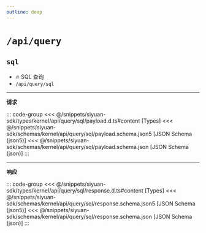 ```yaml
---
outline: deep
---
```


# `/api/query`

## `sql`

- 🔥 SQL 查询
- `/api/query/sql`

---

**请求**

::: code-group
<<< @/snippets/siyuan-sdk/types/kernel/api/query/sql/payload.d.ts#content [Types]
<<< @/snippets/siyuan-sdk/schemas/kernel/api/query/sql/payload.schema.json5 [JSON Schema (json5)]
<<< @/snippets/siyuan-sdk/schemas/kernel/api/query/sql/payload.schema.json [JSON Schema (json)]
:::

---

**响应**

::: code-group
<<< @/snippets/siyuan-sdk/types/kernel/api/query/sql/response.d.ts#content [Types]
<<< @/snippets/siyuan-sdk/schemas/kernel/api/query/sql/response.schema.json5 [JSON Schema (json5)]
<<< @/snippets/siyuan-sdk/schemas/kernel/api/query/sql/response.schema.json [JSON Schema (json)]
:::
